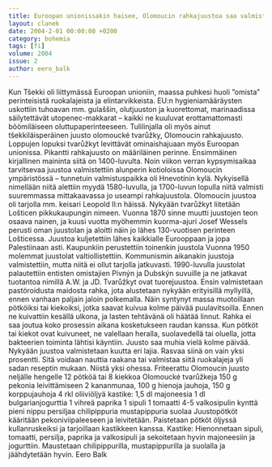 ```yaml
---
title: Euroopan unionissakin haisee, Olomoucin rahkajuustoa saa valmistaa
layout: clanek
date: 2004-2-01 00:00:00 +0200
category: bohemia
tags: [fi]
volume: 2004
issue: 2
author: eero_balk
---
```

  
Kun Tšekki oli liittymässä Euroopan unioniin, maassa puhkesi huoli ”omista” perinteisistä ruokalajeista ja elintarvikkeista. EU:n hygieniamääräysten uskottiin tuhoavan mm. gulaššin, olutjuuston ja kuorettomat, marinaadissa säilytettävät utopenec-makkarat – kaikki ne kuuluvat erottamattomasti böömiläiseen oluttupaperinteeseen. Tulilinjalla oli myös ainut tšekkiläisperäinen juusto olomoucké tvarůžky, Olomoucin rahkajuusto. Loppujen lopuksi tvarůžkyt levittävät ominaishajuaan myös Euroopan unionissa. 
Pikantti rahkajuusto on määriläinen perinne. Ensimmäinen kirjallinen maininta siitä on 1400-luvulta. Noin viikon verran kypsymisaikaa tarvitsevaa juustoa valmistettiin alunperin kotioloissa Olomoucin ympäristössä – tunnetuin valmistuspaikka oli Hnevotínin kylä. Nykyisellä nimellään niitä alettiin myydä 1580-luvulla, ja 1700-luvun lopulla niitä valmisti suuremmassa mittakaavassa jo useampi rahkajuustola. Olomoucin juustoa oli tarjolla mm. keisari Leopold II:n häissä. 
Nykyään tvarůžkyt liitetään Lošticen pikkukaupungin nimeen. Vuonna 1870 sinne muutti juustojen teon osaava nainen, ja kuusi vuotta myöhemmin kuorma-ajuri Josef Wessels perusti oman juustolan ja aloitti näin jo lähes 130-vuotisen perinteen Lošticessa. Juustoa kuljetettiin lähes kaikkialle Eurooppaan ja jopa Palestiinaan asti. Kaupunkiin perustettiin toinenkin juustola 
Vuonna 1950 molemmat juustolat valtiollistettiin. Kommunismin aikanakin juustoja valmistettiin, mutta niitä ei ollut tarjolla jatkuvasti. 1990-luvulla juustolat palautettiin entisten omistajien Pivnýn ja Dubskýn suvuille ja ne jatkavat tuotantoa nimillä A.W. ja JD. 
Tvarůžkyt ovat tuorejuustoa. Ensin valmistetaan pastöroidusta maidosta rahka, jota alustetaan nykyään erityisillä myllyillä, ennen vanhaan paljain jaloin polkemalla. Näin syntynyt massa muotoillaan pötköiksi tai kiekoiksi, jotka saavat kuivua kolme päivää puulavitsoilla. Ennen ne kuivattiin kesällä ulkona, ja lasten tehtävänä oli häätää linnut. Rahka ei saa joutua koko prosessin aikana kosketukseen raudan kanssa. Kun pötköt tai kiekot ovat kuivuneet, ne valellaan heralla, suolavedellä tai oluella, jotta bakteerien toiminta lähtisi käyntiin. Juusto saa muhia vielä kolme päivää. 
Nykyään juustoa valmistetaan kuutta eri lajia. Rasvaa siinä on vain yksi prosentti. Sitä voidaan nauttia raakana tai valmistaa siitä ruokalajeja yli sadan reseptin mukaan. Niistä yksi ohessa. Friteerattu Olomoucin juusto neljälle hengelle 
12 pötköä tai 8 kiekkoa Olomoucké tvarůžkeja 150 g pekonia leivittämiseen 2 kananmunaa, 100 g hienoja jauhoja, 150 g korppujauhoja 4 rkl oliiviöljyä 
kastike: 
1,5 dl majoneesia 1 dl bulgarianjogurttia 1 vihreä paprika 1 sipuli 1 tomaatti 4-5 valkosipulin kynttä pieni nippu persiljaa chilipippuria mustapippuria suolaa 
Juustopötköt kääritään pekoniviipaleeseen ja leivitetään. Paistetaan pötköt öljyssä kullanruskeiksi ja tarjoillaan kastikkeen kanssa. 
Kastike: 
Hienonnetaan sipuli, tomaatti, persilja, paprika ja valkosipuli ja sekoitetaan hyvin majoneesiin ja jogurttiin. Maustetaan chilipippurilla, mustapippurilla ja suolalla ja jäähdytetään hyvin. 
Eero Balk 